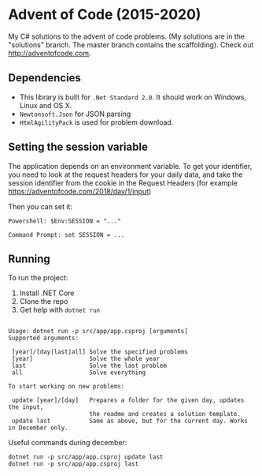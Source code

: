 
# Advent of Code (2015-2020)
My C# solutions to the advent of code problems. (My solutions are in the "solutions" branch. The master branch contains the scaffolding).
Check out http://adventofcode.com.

## Dependencies

- This library is built for `.Net Standard 2.0`. It should work on Windows, Linux and OS X.
- `Newtonsoft.Json` for JSON parsing
- `HtmlAgilityPack` is used for problem download.

## Setting the session variable
The application depends on an environment variable. To get your identifier, you need to
look at the request headers for your daily data, and take the session identifier from
the cookie in the Request Headers (for example https://adventofcode.com/2018/day/1/input)

Then you can set it:

```
Powershell: $Env:SESSION = "..."

Command Prompt: set SESSION = ...
```

## Running

To run the project:

1. Install .NET Core
2. Clone the repo
3. Get help with `dotnet run`
```

Usage: dotnet run -p src/app/app.csproj [arguments]
Supported arguments:

 [year]/[day|last|all] Solve the specified problems
 [year]                Solve the whole year
 last                  Solve the last problem
 all                   Solve everything

To start working on new problems:
               
 update [year]/[day]   Prepares a folder for the given day, updates the input, 
                       the readme and creates a solution template.
 update last           Same as above, but for the current day. Works in December only.  

```

Useful commands during december:
```
dotnet run -p src/app/app.csproj update last
dotnet run -p src/app/app.csproj last
```
